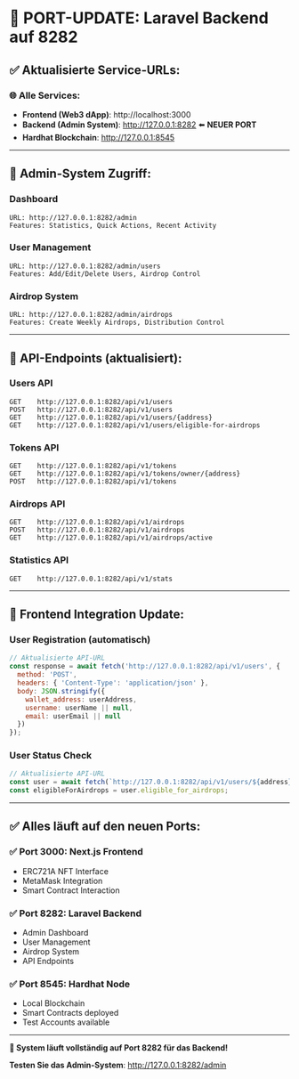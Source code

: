 # 🔄 **PORT-UPDATE: Laravel Backend auf 8282**

## ✅ **Aktualisierte Service-URLs:**

### **🌐 Alle Services:**
- **Frontend (Web3 dApp)**: http://localhost:3000
- **Backend (Admin System)**: http://127.0.0.1:8282 ⬅️ **NEUER PORT**
- **Hardhat Blockchain**: http://127.0.0.1:8545

---

## 🎯 **Admin-System Zugriff:**

### **Dashboard**
```
URL: http://127.0.0.1:8282/admin
Features: Statistics, Quick Actions, Recent Activity
```

### **User Management**
```
URL: http://127.0.0.1:8282/admin/users
Features: Add/Edit/Delete Users, Airdrop Control
```

### **Airdrop System**
```
URL: http://127.0.0.1:8282/admin/airdrops
Features: Create Weekly Airdrops, Distribution Control
```

---

## 📡 **API-Endpoints (aktualisiert):**

### **Users API**
```
GET    http://127.0.0.1:8282/api/v1/users
POST   http://127.0.0.1:8282/api/v1/users
GET    http://127.0.0.1:8282/api/v1/users/{address}
GET    http://127.0.0.1:8282/api/v1/users/eligible-for-airdrops
```

### **Tokens API**
```
GET    http://127.0.0.1:8282/api/v1/tokens
GET    http://127.0.0.1:8282/api/v1/tokens/owner/{address}
POST   http://127.0.0.1:8282/api/v1/tokens
```

### **Airdrops API**
```
GET    http://127.0.0.1:8282/api/v1/airdrops
POST   http://127.0.0.1:8282/api/v1/airdrops
GET    http://127.0.0.1:8282/api/v1/airdrops/active
```

### **Statistics API**
```
GET    http://127.0.0.1:8282/api/v1/stats
```

---

## 🔧 **Frontend Integration Update:**

### **User Registration (automatisch)**
```javascript
// Aktualisierte API-URL
const response = await fetch('http://127.0.0.1:8282/api/v1/users', {
  method: 'POST',
  headers: { 'Content-Type': 'application/json' },
  body: JSON.stringify({
    wallet_address: userAddress,
    username: userName || null,
    email: userEmail || null
  })
});
```

### **User Status Check**
```javascript
// Aktualisierte API-URL
const user = await fetch(`http://127.0.0.1:8282/api/v1/users/${address}`);
const eligibleForAirdrops = user.eligible_for_airdrops;
```

---

## ✅ **Alles läuft auf den neuen Ports:**

### **✅ Port 3000**: Next.js Frontend
- ERC721A NFT Interface
- MetaMask Integration
- Smart Contract Interaction

### **✅ Port 8282**: Laravel Backend
- Admin Dashboard
- User Management
- Airdrop System
- API Endpoints

### **✅ Port 8545**: Hardhat Node
- Local Blockchain
- Smart Contracts deployed
- Test Accounts available

---

**🎉 System läuft vollständig auf Port 8282 für das Backend!**

**Testen Sie das Admin-System**: http://127.0.0.1:8282/admin